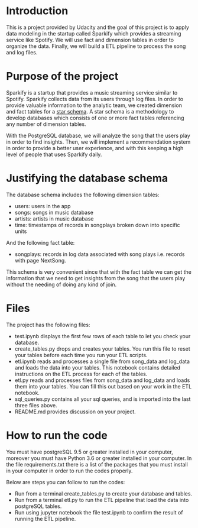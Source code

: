 # Introduction
This is a project provided by Udacity and the goal of this project is to apply data modeling in the startup called Sparkify which provides a streaming service like Spotify. We will use fact and dimension tables in order to organize the data. Finally, we will build a ETL pipeline to process the song and log files. 

# Purpose of the project 
Sparkify is a startup that provides a music streaming service similar to Spotify. Sparkify collects data from its users through log files. In order to provide valuable information to the analytic team, we created dimension and fact tables for a [star schema](https://en.wikipedia.org/wiki/Star_schema). A star schema is a methodology to develop databases which consists of one or more fact tables referencing any number of dimension tables.

With the PostgreSQL database, we will analyze the song that the users play in order to find insights. Then, we will implement a recommendation system in order to provide a better user experience, and with this keeping a high level of people that uses Sparkify daily. 


# Justifying the database schema 

The database schema includes the following dimension tables:

* users: users in the app
* songs: songs in music database
* artists: artists in music database
* time: timestamps of records in songplays broken down into specific units

And the following fact table: 

* songplays: records in log data associated with song plays i.e. records with page NextSong.

This schema is very convenient since that with the fact table we can get the information that we need to get insights from the song that the users play without the needing of doing any kind of join.  


# Files 
The project has the following files: 

* test.ipynb displays the first few rows of each table to let you check your database.
* create_tables.py drops and creates your tables. You run this file to reset your tables before each time you run your ETL scripts.
* etl.ipynb reads and processes a single file from song_data and log_data and loads the data into your tables. This notebook contains detailed instructions on the ETL process for each of the tables.
* etl.py reads and processes files from song_data and log_data and loads them into your tables. You can fill this out based on your work in the ETL notebook.
* sql_queries.py contains all your sql queries, and is imported into the last three files above.
* README.md provides discussion on your project.

# How to run the code 
You must have postgreSQL 9.5 or greater installed in your computer, moreover you must have
Python 3.6 or greater installed in your computer. In the file requirements.txt there is a list of the packages that you must install in your computer in order to run the codes properly.

Below are steps you can follow to run the codes:

* Run from a terminal create_tables.py to create your database and tables.
* Run from a terminal etl.py to run the ETL pipeline that load the data into postgreSQL tables.
* Run using jupyter notebook the file test.ipynb to confirm the result of running the ETL pipeline.

